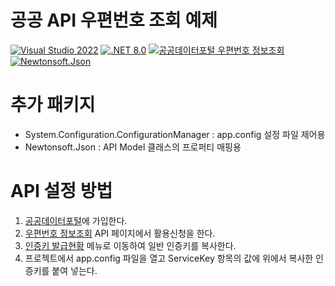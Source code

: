 # 공공 API 우편번호 조회 예제
[![Visual Studio 2022](https://img.shields.io/badge/Visual%20Studio-2022-blue.svg?logo=VisualStudio)](https://visualstudio.microsoft.com/ko/)
[![.NET 8.0](https://img.shields.io/badge/.NET-8.0-blue.svg?logo=.NET)](https://learn.microsoft.com/ko-kr/dotnet/core/whats-new/dotnet-8/overview)
[![공공데이터포털 우편번호 정보조회](https://img.shields.io/badge/공공데이터포털-우편번호%20정보조회-blue.svg)](https://www.data.go.kr/data/15056971/openapi.do)
[![Newtonsoft.Json](https://img.shields.io/badge/Newtonsoft.Json-13.0-blue.svg)](https://www.newtonsoft.com/json)

# 추가 패키지
- System.Configuration.ConfigurationManager : app.config 설정 파일 제어용
- Newtonsoft.Json : API Model 클래스의 프로퍼티 매핑용

# API 설정 방법
1. [공공데이터포털](https://www.data.go.kr/)에 가입한다.
1. [우편번호 정보조회](https://www.data.go.kr/data/15056971/openapi.do) API 페이지에서 활용신청을 한다.
1. [인증키 발급현황](https://www.data.go.kr/iim/api/selectApiKeyList.do) 메뉴로 이동하여 일반 인증키를 복사한다.
1. 프로젝트에서 app.config 파일을 열고 ServiceKey 항목의 값에 위에서 복사한 인증키를 붙여 넣는다.
